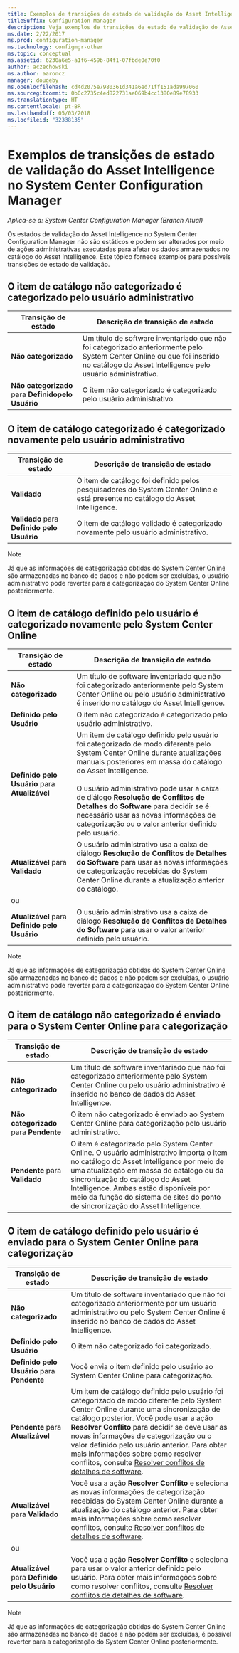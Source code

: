 ```yaml
---
title: Exemplos de transições de estado de validação do Asset Intelligence
titleSuffix: Configuration Manager
description: Veja exemplos de transições de estado de validação do Asset Intelligence no System Center Configuration Manager.
ms.date: 2/22/2017
ms.prod: configuration-manager
ms.technology: configmgr-other
ms.topic: conceptual
ms.assetid: 6230a6e5-a1f6-459b-84f1-07fbde0e70f0
author: aczechowski
ms.author: aaroncz
manager: dougeby
ms.openlocfilehash: cd4d2075e7980361d341a6ed71ff151ada997060
ms.sourcegitcommit: 0b0c2735c4ed822731ae069b4cc1380e89e78933
ms.translationtype: HT
ms.contentlocale: pt-BR
ms.lasthandoff: 05/03/2018
ms.locfileid: "32338135"
---
```

# <a name="example-validation-state-transitions-for-asset-intelligence-in-system-center-configuration-manager"></a>Exemplos de transições de estado de validação do Asset Intelligence no System Center Configuration Manager

*Aplica-se a: System Center Configuration Manager (Branch Atual)*

Os estados de validação do Asset Intelligence no System Center Configuration Manager não são estáticos e podem ser alterados por meio de ações administrativas executadas para afetar os dados armazenados no catálogo do Asset Intelligence. Este tópico fornece exemplos para possíveis transições de estado de validação.

##  <a name="BKMK_UncategorizedIsCategorized"></a> O item de catálogo não categorizado é categorizado pelo usuário administrativo  

|**Transição de estado**|**Descrição de transição de estado**|  
|--------------------------|--------------------------------------|  
|**Não categorizado**|Um título de software inventariado que não foi categorizado anteriormente pelo System Center Online ou que foi inserido no catálogo do Asset Intelligence pelo usuário administrativo.|  
|**Não categorizado** para **Definidopelo Usuário**|O item não categorizado é categorizado pelo usuário administrativo.|  

##  <a name="BKMK_CategorizedIsReCategorized"></a> O item de catálogo categorizado é categorizado novamente pelo usuário administrativo  

|**Transição de estado**|**Descrição de transição de estado**|  
|--------------------------|--------------------------------------|  
|**Validado**|O item de catálogo foi definido pelos pesquisadores do System Center Online e está presente no catálogo do Asset Intelligence.|  
|**Validado** para **Definido pelo Usuário**|O item de catálogo validado é categorizado novamente pelo usuário administrativo.|  

> [!NOTE]  
>  Já que as informações de categorização obtidas do System Center Online são armazenadas no banco de dados e não podem ser excluídas, o usuário administrativo pode reverter para a categorização do System Center Online posteriormente.  

##  <a name="BKMK_UserDefinedIsRecategorized"></a> O item de catálogo definido pelo usuário é categorizado novamente pelo System Center Online  

|**Transição de estado**|**Descrição de transição de estado**|  
|--------------------------|--------------------------------------|  
|**Não categorizado**|Um título de software inventariado que não foi categorizado anteriormente pelo System Center Online ou pelo usuário administrativo é inserido no catálogo do Asset Intelligence.|  
|**Definido pelo Usuário**|O item não categorizado é categorizado pelo usuário administrativo.|  
|**Definido pelo Usuário** para **Atualizável**|Um item de catálogo definido pelo usuário foi categorizado de modo diferente pelo System Center Online durante atualizações manuais posteriores em massa do catálogo do Asset Intelligence.<br /><br /> O usuário administrativo pode usar a caixa de diálogo **Resolução de Conflitos de Detalhes do Software** para decidir se é necessário usar as novas informações de categorização ou o valor anterior definido pelo usuário.|  
|**Atualizável** para **Validado**|O usuário administrativo usa a caixa de diálogo **Resolução de Conflitos de Detalhes do Software** para usar as novas informações de categorização recebidas do System Center Online durante a atualização anterior do catálogo.|  
|ou||  
|**Atualizável** para **Definido pelo Usuário**|O usuário administrativo usa a caixa de diálogo **Resolução de Conflitos de Detalhes do Software** para usar o valor anterior definido pelo usuário.|  

> [!NOTE]  
>  Já que as informações de categorização obtidas do System Center Online são armazenadas no banco de dados e não podem ser excluídas, o usuário administrativo pode reverter para a categorização do System Center Online posteriormente.  

##  <a name="BKMK_UncategorizedIsSubmitted"></a> O item de catálogo não categorizado é enviado para o System Center Online para categorização  

|**Transição de estado**|**Descrição de transição de estado**|  
|--------------------------|--------------------------------------|  
|**Não categorizado**|Um título de software inventariado que não foi categorizado anteriormente pelo System Center Online ou pelo usuário administrativo é inserido no banco de dados do Asset Intelligence.|  
|**Não categorizado** para **Pendente**|O item não categorizado é enviado ao System Center Online para categorização pelo usuário administrativo.|  
|**Pendente** para **Validado**|O item é categorizado pelo System Center Online. O usuário administrativo importa o item no catálogo do Asset Intelligence por meio de uma atualização em massa do catálogo ou da sincronização do catálogo do Asset Intelligence. Ambas estão disponíveis por meio da função do sistema de sites do ponto de sincronização do Asset Intelligence.|  

##  <a name="BKMK_UserDefinedIsSubmitted"></a> O item de catálogo definido pelo usuário é enviado para o System Center Online para categorização  

|**Transição de estado**|**Descrição de transição de estado**|  
|--------------------------|--------------------------------------|  
|**Não categorizado**|Um título de software inventariado que não foi categorizado anteriormente por um usuário administrativo ou pelo System Center Online é inserido no banco de dados do Asset Intelligence.|  
|**Definido pelo Usuário**|O item não categorizado foi categorizado.|  
|**Definido pelo Usuário** para **Pendente**|Você envia o item definido pelo usuário ao System Center Online para categorização.|  
|**Pendente** para **Atualizável**|Um item de catálogo definido pelo usuário foi categorizado de modo diferente pelo System Center Online durante uma sincronização de catálogo posterior. Você pode usar a ação **Resolver Conflito** para decidir se deve usar as novas informações de categorização ou o valor definido pelo usuário anterior. Para obter mais informações sobre como resolver conflitos, consulte [Resolver conflitos de detalhes de software](../../../../core/clients/manage/asset-intelligence/operations-for-asset-intelligence.md#BKMK_ResolveSoftwareDetails).|  
|**Atualizável** para **Validado**|Você usa a ação **Resolver Conflito** e seleciona as novas informações de categorização recebidas do System Center Online durante a atualização do catálogo anterior. Para obter mais informações sobre como resolver conflitos, consulte [Resolver conflitos de detalhes de software](../../../../core/clients/manage/asset-intelligence/operations-for-asset-intelligence.md#BKMK_ResolveSoftwareDetails).|  
|ou||  
|**Atualizável** para **Definido pelo Usuário**|Você usa a ação **Resolver Conflito** e seleciona para usar o valor anterior definido pelo usuário. Para obter mais informações sobre como resolver conflitos, consulte [Resolver conflitos de detalhes de software](../../../../core/clients/manage/asset-intelligence/operations-for-asset-intelligence.md#BKMK_ResolveSoftwareDetails).|  

> [!NOTE]  
>  Já que as informações de categorização obtidas do System Center Online são armazenadas no banco de dados e não podem ser excluídas, é possível reverter para a categorização do System Center Online posteriormente.  
